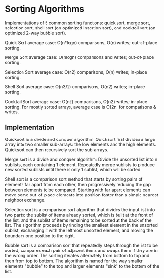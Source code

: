 # Sorting Algorithms

Implementations of 5 common sorting functions: quick sort, merge sort, selection sort, shell sort (an optimized insertion sort), and cocktail sort (an optimized 2-way bubble sort).

Quick Sort average case: O(n*logn) comparisons, O(n) writes; out-of-place sorting.

Merge Sort average case: O(nlogn) comparisons and writes; out-of-place sorting.

Selection Sort average case: O(n2) comparisons, O(n) writes; in-place sorting.

Shell Sort average case: O(n3/2) comparisons, O(n2) writes; in-place sorting.

Cocktail Sort average case: O(n2) comparisons, O(n2) writes; in-place sorting.
For mostly sorted arrays, average case is O(2n) for comparisons & writes.

## Implementation

Quicksort is a divide and conquer algorithm. Quicksort first divides a large array into two smaller sub-arrays: the low elements and the high elements. Quicksort can then recursively sort the sub-arrays.

Merge sort is a divide and conquer algorithm: Divide the unsorted list into n sublists, each containing 1 element. Repeatedly merge sublists to produce new sorted sublists until there is only 1 sublist, which will be sorted.

Shell sort is a comparison sort method that starts by sorting pairs of elements far apart from each other, then progressively reducing the gap between elements to be compared. Starting with far apart elements can move some out-of-place elements into position faster than a simple nearest neighbor exchange.

Selection sort is a comparison sort algorithm that divides the input list into two parts: the sublist of items already sorted, which is built at the front of the list, and the sublist of items remaining to be sorted at the back of the list. The algorithm proceeds by finding the smallest element in the unsorted sublist, exchanging it with the leftmost unsorted element, and moving the boundary one position to the right.

Bubble sort is a comparison sort that repeatedly steps through the list to be sorted, compares each pair of adjacent items and swaps them if they are in the wrong order. The sorting iterates alternately from bottom to top and then from top to bottom. The algorithm is named for the way smaller elements "bubble" to the top and larger elements "sink" to the bottom of the list.
